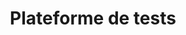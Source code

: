 ---
title: Plateforme de tests
sorte: Etude
description: "Recueil de données provenant de tests automatisées : temps de chargement, règles de sécurité, présence de pages spécifiques..."
goals:
  - Suivre les Indicateurs
  - Aide à la prise de décisions
persons: 2
days: 2
skills:
  - Développement
pack: 2
---